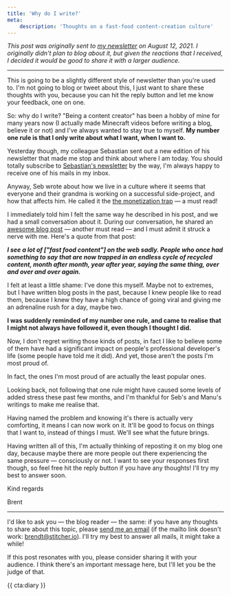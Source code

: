 ```yaml
---
title: 'Why do I write?'
meta:
    description: 'Thoughts on a fast-food content-creation culture'
---
```


_This post was originally sent to [my newsletter](/newsletter/subscribe) on August 12, 2021. I originally didn't plan to blog about it, but given the reactions that I received, I decided it would be good to share it with a larger audience._

---

This is going to be a slightly different style of newsletter than you're used to. I'm not going to blog or tweet about this, I just want to share these thoughts with you, because you can hit the reply button and let me know your feedback, one on one.

So: why do I write? "Being a content creator" has been a hobby of mine for many years now (I actually made Minecraft videos before writing a blog, believe it or not) and I've always wanted to stay true to myself. **My number one rule is that I only write about what I want, when I want to.**

Yesterday though, my colleague Sebastian sent out a new edition of his newsletter that made me stop and think about where I am today. You should totally subscribe to [Sebastian's newsletter](*https://sebastiandedeyne.com/newsletter/) by the way, I'm always happy to receive one of his mails in my inbox.

Anyway, Seb wrote about how we live in a culture where it seems that everyone and their grandma is working on a successful side-project, and how that affects him. He called it the [the monetization trap](*https://sebastiandedeyne.com/the-monetization-trap/) — a must read!

I immediately told him I felt the same way he described in his post, and we had a small conversation about it. During our conversation, he shared an [awesome blog post](*https://manuelmoreale.com/fast-food-content) — another must read — and I must admit it struck a nerve with me. Here's a quote from that post:

_**I see a lot of ["fast food content"] on the web sadly. People who once had something to say that are now trapped in an endless cycle of recycled content, month after month, year after year, saying the same thing, over and over and over again.**_

I felt at least a little shame: I've done this myself. Maybe not to extremes, but I have written blog posts in the past, because I knew people like to read them, because I knew they have a high chance of going viral and giving me an adrenaline rush for a day, maybe two.

**I was suddenly reminded of my number one rule, and came to realise that I might not always have followed it, even though I thought I did.**

Now, I don't regret writing those kinds of posts, in fact I like to believe some of them have had a significant impact on people's professional developer's life (some people have told me it did). And yet, those aren't the posts I'm most proud of.

In fact, the ones I'm most proud of are actually the least popular ones.

Looking back, not following that one rule might have caused some levels of added stress these past few months, and I'm thankful for Seb's and Manu's writings to make me realise that.

Having named the problem and knowing it's there is actually very comforting, it means I can now work on it. It'll be good to focus on things that I want to, instead of things I must. We'll see what the future brings.

Having written all of this, I'm actually thinking of reposting it on my blog one day, because maybe there are more people out there experiencing the same pressure — consciously or not. I want to see your responses first though, so feel free hit the reply button if you have any thoughts! I'll try my best to answer soon.

Kind regards

Brent

---

I'd like to ask you — the blog reader — the same: if you have any thoughts to share about this topic, please [send me an email](mailto:brendt@stitcher.io) (if the mailto link doesn't work: brendt@stitcher.io). I'll try my best to answer all mails, it might take a while!

If this post resonates with you, please consider sharing it with your audience. I think there's an important message here, but I'll let you be the judge of that.



{{ cta:diary }}
